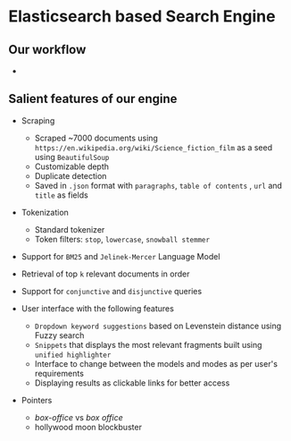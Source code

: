 # Elasticsearch based Search Engine

## Our workflow

- 


## Salient features of our engine

- Scraping
    - Scraped ~7000 documents using ``https://en.wikipedia.org/wiki/Science_fiction_film`` as a seed using `BeautifulSoup`
    - Customizable depth
    - Duplicate detection
    - Saved in `.json` format with `paragraphs`, `table of contents` , `url` and `title` as fields

- Tokenization
    - Standard tokenizer
    - Token filters: `stop`, `lowercase`, `snowball stemmer`

- Support for `BM25` and `Jelinek-Mercer` Language Model

- Retrieval of top `k` relevant documents in order

- Support for `conjunctive` and `disjunctive` queries

- User interface with the following features
    - `Dropdown keyword suggestions` based on Levenstein distance using Fuzzy search
    - `Snippets` that displays the most relevant fragments built using `unified highlighter`
    - Interface to change between the models and modes as per user's requirements
    - Displaying results as clickable links for better access



- Pointers
    - _box-office_ vs _box office_
    - hollywood moon blockbuster